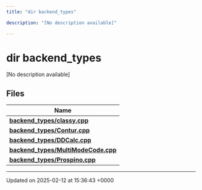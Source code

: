 ```yaml
---
title: "dir backend_types"

description: "[No description available]"

---
```


# dir backend_types

[No description available]

## Files

| Name           |
| -------------- |
| **[backend_types/classy.cpp](/documentation/code/files/classy_8cpp/#file-backend-types-classy-cpp)**  |
| **[backend_types/Contur.cpp](/documentation/code/files/contur_8cpp/#file-backend-types-contur-cpp)**  |
| **[backend_types/DDCalc.cpp](/documentation/code/files/ddcalc_8cpp/#file-backend-types-ddcalc-cpp)**  |
| **[backend_types/MultiModeCode.cpp](/documentation/code/files/multimodecode_8cpp/#file-backend-types-multimodecode-cpp)**  |
| **[backend_types/Prospino.cpp](/documentation/code/files/prospino_8cpp/#file-backend-types-prospino-cpp)**  |






-------------------------------

Updated on 2025-02-12 at 15:36:43 +0000
